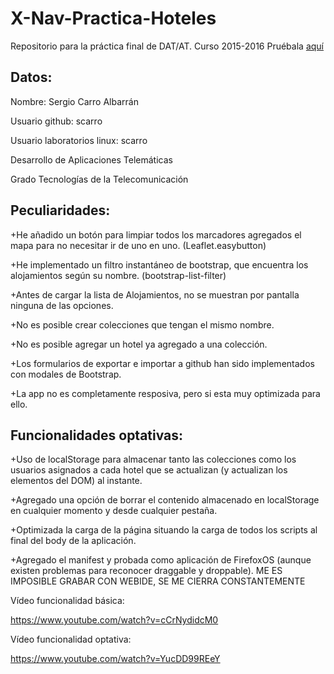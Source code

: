 # X-Nav-Practica-Hoteles
Repositorio para la práctica final de DAT/AT. Curso 2015-2016
Pruébala <a href="https://scarro.github.io/X-Nav-Practica-Hoteles/">aquí</a>

## Datos:

Nombre: Sergio Carro Albarrán

Usuario github: scarro

Usuario laboratorios linux: scarro

Desarrollo de Aplicaciones Telemáticas

Grado Tecnologías de la Telecomunicación



## Peculiaridades:

+He añadido un botón para limpiar todos los marcadores agregados el mapa para no necesitar ir de uno en uno. (Leaflet.easybutton)

+He implementado un filtro instantáneo de bootstrap, que encuentra los alojamientos según su nombre. (bootstrap-list-filter)

+Antes de cargar la lista de Alojamientos, no se muestran por pantalla ninguna de las opciones.

+No es posible crear colecciones que tengan el mismo nombre.

+No es posible agregar un hotel ya agregado a una colección.

+Los formularios de exportar e importar a github han sido implementados con modales de Bootstrap.

+La app no es completamente resposiva, pero si esta muy optimizada para ello.



## Funcionalidades optativas:
+Uso de localStorage para almacenar tanto las colecciones como los usuarios asignados a cada hotel que se actualizan (y actualizan los elementos del DOM) al instante.

+Agregado una opción de borrar el contenido almacenado en localStorage en cualquier momento y desde cualquier pestaña.

+Optimizada la carga de la página situando la carga de todos los scripts al final del body de la aplicación.

+Agregado el manifest y probada como aplicación de FirefoxOS (aunque existen problemas para reconocer draggable y droppable). ME ES IMPOSIBLE GRABAR CON WEBIDE, SE ME CIERRA CONSTANTEMENTE



Vídeo funcionalidad básica:

https://www.youtube.com/watch?v=cCrNydidcM0


Vídeo funcionalidad optativa:

https://www.youtube.com/watch?v=YucDD99REeY






